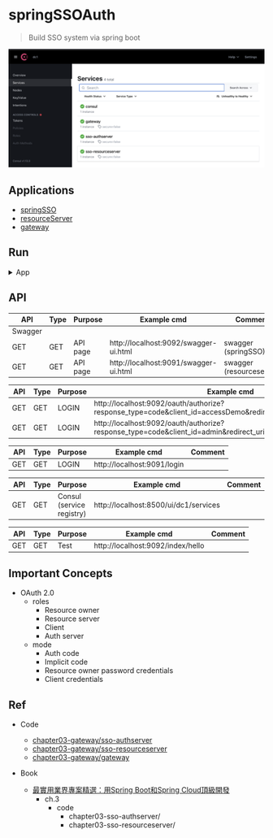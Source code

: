 # springSSOAuth

> Build SSO system via spring boot

<img src ="https://github.com/yennanliu/SpringPlayground/blob/main/springSSOAuth/doc/pic/springSSOAuth_consul.png">

## Applications

- [springSSO](https://github.com/yennanliu/SpringPlayground/tree/main/springSSOAuth/springSSO)
- [resourceServer](https://github.com/yennanliu/SpringPlayground/tree/main/springSSOAuth/resourceServer)
- [gateway](https://github.com/yennanliu/SpringPlayground/tree/main/springSSOAuth/gateway)

## Run

<details>
<summary>App</summary>

```bash
#---------------------------
# Install : Consul
#---------------------------

# book p.2-31
# Consul
# V1 (docker)
cd springSSOAuth
mkdir -p /tmp/consul/{conf,data}

docker run --name consel -p 8500:8500 -v /tmp/consul/conf/:/consul/conf/ -v /tmp/consul/data:/tmp/consul/data -d consul

docker ps -a

# access consul UI :
# http://localhost:8500/ui/dc1/services
```

```bash
#---------------------------
# Generate : security key
#---------------------------

# book p.3-21
keytool -genkeypair -alias mytest -keyalg RSA -keypass mypass -keystore keystore.jks -storepass mypass

# then copy keystore.jks to src/main/resource
cp keystore.jks springSSOAuth/springSSO/src/main/resources

# demo
# keytool -genkeypair -alias mytest -keyalg RSA -keypass mypass -keystore keystore.jks
# (base) ➜  springSSOAuth git:(main) ✗ keytool -genkeypair -alias mytest -keyalg RSA -k
# eypass mypass -keystore keystore.jks -storepass mypass
# What is your first and last name?
#   [Unknown]:  yen
# What is the name of your organizational unit?
#   [Unknown]:  yen
# What is the name of your organization?
#   [Unknown]:  yen
# What is the name of your City or Locality?
#   [Unknown]:  tokyo
# What is the name of your State or Province?
#   [Unknown]:  jp
# What is the two-letter country code for this unit?
#   [Unknown]:  jp
# Is CN=yen, OU=yen, O=yen, L=tokyo, ST=jp, C=jp correct?
#   [no]:  Y

# Generating 2,048 bit RSA key pair and self-signed certificate (SHA256withRSA) with a validity of 90 days
#   for: CN=yen, OU=yen, O=yen, L=tokyo, ST=jp, C=jp
# (base) ➜  springSSOAuth git:(main) ✗
```


```bash
#---------------------------
# Run app
#---------------------------

# build
mvn package

# run
java -jar <built_jar>
```

</details>

## API

| API | Type | Purpose | Example cmd | Comment|
| ----- | -------- | ---- | ----- | ---- |
| Swagger |  |  |  ||
| GET | GET | API page | http://localhost:9092/swagger-ui.html |swagger (springSSO)|
| GET | GET | API page | http://localhost:9091/swagger-ui.html |swagger (resourceserver)|

| API | Type | Purpose | Example cmd | Comment|
| ----- | -------- | ---- | ----- | ---- |
| GET |  GET | LOGIN| http://localhost:9092/oauth/authorize?response_type=code&client_id=accessDemo&redirect_uri=http://www.baidu.com | |
| GET |  GET | LOGIN| http://localhost:9092/oauth/authorize?response_type=code&client_id=admin&redirect_uri=http://www.google.com | |

| API | Type | Purpose | Example cmd | Comment|
| ----- | -------- | ---- | ----- | ---- |
| GET |  GET | LOGIN| http://localhost:9091/login| |

| API | Type | Purpose | Example cmd | Comment|
| ----- | -------- | ---- | ----- | ---- |
| GET |  GET | Consul (service registry) | http://localhost:8500/ui/dc1/services| |

| API | Type | Purpose | Example cmd | Comment|
| ----- | -------- | ---- | ----- | ---- |
| GET |  GET | Test | http://localhost:9092/index/hello| |


## Important Concepts

- OAuth 2.0
  - roles
    - Resource owner
    - Resource server
    - Client
    - Auth server
  - mode
    - Auth code
    - Implicit code
    - Resource owner password credentials
    - Client credentials

## Ref

- Code
  - [chapter03-gateway/sso-authserver](https://github.com/yennanliu/SpringPlayground/tree/main/courses/springBoot_springCloud_%E9%A0%82%E7%B4%9A%E9%96%8B%E7%99%BC_src_code/chapter03-sso-authserver)
  - [chapter03-gateway/sso-resourceserver](https://github.com/yennanliu/SpringPlayground/tree/main/courses/springBoot_springCloud_%E9%A0%82%E7%B4%9A%E9%96%8B%E7%99%BC_src_code/chapter03-sso-resourceserver)
  - [chapter03-gateway/gateway](https://github.com/yennanliu/SpringPlayground/tree/main/courses/springBoot_springCloud_%E9%A0%82%E7%B4%9A%E9%96%8B%E7%99%BC_src_code/chapter03-gateway)

- Book
    - [最實用業界專案精選：用Spring Boot和Spring Cloud頂級開發](https://www.books.com.tw/products/0010923547)
        - ch.3
          - code
            - chapter03-sso-authserver/
            - chapter03-sso-resourceserver/